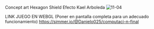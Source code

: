 Concept art Hexagon Shield Efecto Kael Arboleda
![11-04](https://github.com/user-attachments/assets/8822205a-2ee3-4cae-b27a-5da83bd59a64)

LINK JUEGO EN WEBGL (Poner en pantalla completa para un adecuado funcionamiento)
https://simmer.io/@Danielo025/computaci-n-final
